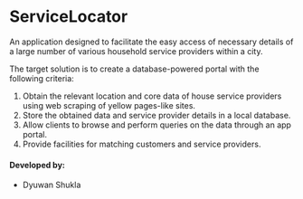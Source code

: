 # ServiceLocator

An application designed to facilitate the easy access of necessary details of a large number of various household service providers within a city.

The target solution is to create a database-powered portal with the following criteria:
1. Obtain the relevant location and core data of house service providers using web scraping of yellow pages-like sites.
2. Store the obtained data and service provider details in a local database.
3. Allow clients to browse and perform queries on the data through an app portal.
4. Provide facilities for matching customers and service providers.

#### Developed by:
* Dyuwan Shukla
